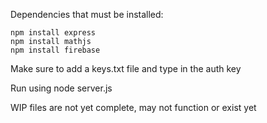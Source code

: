 Dependencies that must be installed:
```
npm install express
npm install mathjs
npm install firebase
```
Make sure to add a keys.txt file and type in the auth key

Run using node server.js

WIP files are not yet complete, may not function or exist yet